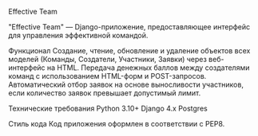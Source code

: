 Effective Team

"Effective Team" — Django-приложение, предоставляющее интерфейс для управления эффективной командой.

Функционал
Создание, чтение, обновление и удаление объектов всех моделей (Команды, Создатели, Участники, Заявки) через веб-интерфейс на HTML.
Передача денежных баллов между создателями команд с использованием HTML-форм и POST-запросов.
Автоматический отбор заявок на основе выносливости участников, если количество заявок превышает допустимый лимит.

Технические требования
Python 3.10+
Django 4.х
Postgres

Стиль кода
Код приложения оформлен в соответствии с PEP8.
